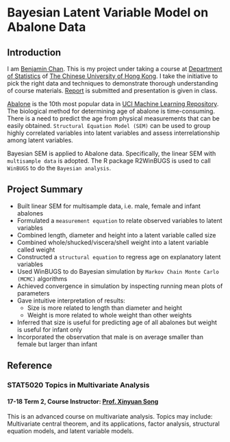 # Bayesian Latent Variable Model on Abalone Data
## Introduction
I am [Benjamin Chan](http://www.linkedin.com/in/benjamin-chan-chun-ho). This is my project under taking a course at [Department of Statistics](http://www.sta.cuhk.edu.hk/home.aspx) of [The Chinese University of Hong Kong](http://www.cuhk.edu.hk/english/index.html). I take the initiative to pick the right data and techniques to demonstrate thorough understanding of course materials. [Report](https://github.com/BenjaminChanChunHo/Bayesian-Latent-Variable-Model-On-Abalone-Data/blob/main/Bayesian_Latent_Variable_Model_On_Abalone_Data.pdf) is submitted and presentation is given in class.

[Abalone](https://archive.ics.uci.edu/ml/datasets/Abalone) is the 10th most popular data in [UCI Machine Learning Repository](https://archive.ics.uci.edu/ml/index.php). The biological method for determining age of abalone is time-consuming. There is a need to predict the age from physical measurements that can be easily obtained. `Structural Equation Model (SEM)` can be used to group highly correlated variables into latent variables and assess interrelationship among latent variables.

Bayesian SEM is applied to Abalone data. Specifically, the linear SEM with `multisample data` is adopted. The R package R2WinBUGS is used to call `WinBUGS` to do the `Bayesian analysis`.

## Project Summary
* Built linear SEM for multisample data, i.e. male, female and infant abalones
* Formulated a `measurement equation` to relate observed variables to latent variables
* Combined length, diameter and height into a latent variable called size
* Combined whole/shucked/viscera/shell weight into a latent variable called weight
* Constructed a `structural equation` to regress age on explanatory latent variables
* Used WinBUGS to do Bayesian simulation by `Markov Chain Monte Carlo (MCMC)` algorithms
* Achieved convergence in simulation by inspecting running mean plots of parameters
* Gave intuitive interpretation of results:
    * Size is more related to length than diameter and height 
    * Weight is more related to whole weight than other weights
* Inferred that size is useful for predicting age of all abalones but weight is useful for infant only
* Incorporated the observation that male is on average smaller than female but larger than infant

## Reference
### STAT5020 Topics in Multivariate Analysis
#### 17-18 Term 2, Course Instructor: [Prof. Xinyuan Song](http://www.sta.cuhk.edu.hk/xysong/default.aspx)
This is an advanced course on multivariate analysis. Topics may include: Multivariate central theorem, and its applications, factor analysis, structural equation models, and latent variable models.
